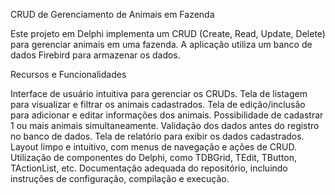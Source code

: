 CRUD de Gerenciamento de Animais em Fazenda

Este projeto em Delphi implementa um CRUD (Create, Read, Update, Delete) para gerenciar animais em uma fazenda. A aplicação utiliza um banco de dados Firebird para armazenar os dados.

Recursos e Funcionalidades

Interface de usuário intuitiva para gerenciar os CRUDs.
Tela de listagem para visualizar e filtrar os animais cadastrados.
Tela de edição/inclusão para adicionar e editar informações dos animais.
Possibilidade de cadastrar 1 ou mais animais simultaneamente.
Validação dos dados antes do registro no banco de dados.
Tela de relatório para exibir os dados cadastrados.
Layout limpo e intuitivo, com menus de navegação e ações de CRUD.
Utilização de componentes do Delphi, como TDBGrid, TEdit, TButton, TActionList, etc.
Documentação adequada do repositório, incluindo instruções de configuração, compilação e execução.

